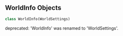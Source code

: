 ## WorldInfo Objects

```python
class WorldInfo(WorldSettings)
```

deprecated: 'WorldInfo' was renamed to 'WorldSettings'.

<a id="unreal.Texture2DArray"></a>